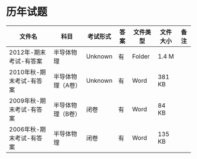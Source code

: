 # 历年试题

文件名|科目|考试形式|答案|文件类型|文件大小|备注
---|---|---|---|---|---|---
2012年-期末考试-有答案|半导体物理|Unknown|有|Folder|1.4 M
2010年秋-期末考试-有答案|半导体物理（A卷）|Unknown|有|Word|381 KB
2009年秋-期末考试-有答案|半导体物理（B卷）|闭卷|有|Word|84 KB
2006年秋-期末考试-有答案|半导体物理|闭卷|有|Word|135 KB
